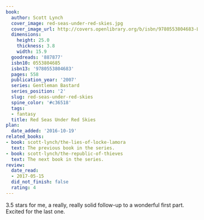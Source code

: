 ```yaml
---
book:
  author: Scott Lynch
  cover_image: red-seas-under-red-skies.jpg
  cover_image_url: http://covers.openlibrary.org/b/isbn/9780553804683-L.jpg
  dimensions:
    height: 25.0
    thickness: 3.8
    width: 15.9
  goodreads: '887877'
  isbn10: 0553804685
  isbn13: '9780553804683'
  pages: 558
  publication_year: '2007'
  series: Gentleman Bastard
  series_position: '2'
  slug: red-seas-under-red-skies
  spine_color: '#c36518'
  tags:
  - fantasy
  title: Red Seas Under Red Skies
plan:
  date_added: '2016-10-19'
related_books:
- book: scott-lynch/the-lies-of-locke-lamora
  text: The previous book in the series.
- book: scott-lynch/the-republic-of-thieves
  text: The next book in the series.
review:
  date_read:
  - 2017-05-15
  did_not_finish: false
  rating: 4
---
```


3.5 stars for me, a really, really solid follow-up to a wonderful first part. Excited for the last one.
